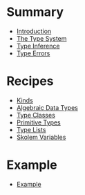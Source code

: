 # Summary

- [Introduction](./introduction.md)
- [The Type System](./type_system.md)
- [Type Inference](./type_infer.md)
- [Type Errors](./type_errors.md)

# Recipes 

- [Kinds](./recipe_kinds.md)
- [Algebraic Data Types](./recipe_adt.md)
- [Type Classes](./recipe_type_classes.md)
- [Primitive Types]()
- [Type Lists]()
- [Skolem Variables]()

# Example

- [Example](./example_simple.md)
